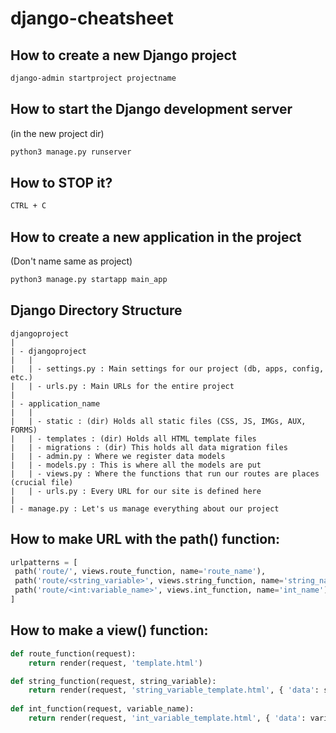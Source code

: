 # django-cheatsheet

## How to create a new Django project
```bash
django-admin startproject projectname
```

 ## How to start the Django development server
 (in the new project dir)
 ```bash
 python3 manage.py runserver
 ```
 
 ## How to STOP it?
  ```bash
 CTRL + C
 ```
 
 ## How to create a new application in the project
 (Don't name same as project)
 ```bash
 python3 manage.py startapp main_app
 ```
 
 ## Django Directory Structure
 ```
 djangoproject
 |
 | - djangoproject
 |   |
 |   | - settings.py : Main settings for our project (db, apps, config, etc.)
 |   | - urls.py : Main URLs for the entire project
 |  
 | - application_name
 |   |
 |   | - static : (dir) Holds all static files (CSS, JS, IMGs, AUX, FORMS)
 |   | - templates : (dir) Holds all HTML template files
 |   | - migrations : (dir) This holds all data migration files
 |   | - admin.py : Where we register data models
 |   | - models.py : This is where all the models are put
 |   | - views.py : Where the functions that run our routes are places (crucial file)
 |   | - urls.py : Every URL for our site is defined here
 |
 | - manage.py : Let's us manage everything about our project
 
 ```

## How to make URL with the path() function:
```python
urlpatterns = [
 path('route/', views.route_function, name='route_name'),
 path('route/<string_variable>', views.string_function, name='string_name'),
 path('route/<int:variable_name>', views.int_function, name='int_name'),
]
```

## How to make a view() function:
```python
def route_function(request):
    return render(request, 'template.html')

def string_function(request, string_variable):
    return render(request, 'string_variable_template.html', { 'data': string_variable })
    
def int_function(request, variable_name):
    return render(request, 'int_variable_template.html', { 'data': variable_name })
```
